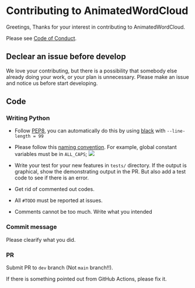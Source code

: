 # Contributing to AnimatedWordCloud
Greetings, Thanks for your interest in contributing to AnimatedWordCloud.

Please see [Code of Conduct](CODE_OF_CONDUCT.md).

## Declear an issue before develop
We love your contributing, but there is a possibility that somebody else already doing your work, or your plan is unnecessary. Please make an issue and notice us before start developing.

## Code
### Writing Python
* Follow [PEP8](https://peps.python.org/pep-0008/), you can automatically do this by using [black](https://github.com/psf/black) with `--line-length = 99`

* Please follow this [naming convention](https://namingconvention.org/python/). For example, global constant variables must be in `ALL_CAPS`;
  <img src="https://i.stack.imgur.com/uBr10.png" />

* Write your test for your new features in `tests/` directory.
If the output is graphical, show the demonstrating output in the PR.
But also add a test code to see if there is an error.
* Get rid of commented out codes.
* All `#TODO` must be reported at issues.
* Comments cannot be too much. Write what you intended

### Commit message
Please clearify what you did.

### PR
Submit PR to `dev` branch (Not `main` branch!!).

If there is something pointed out from GitHub Actions, please fix it.